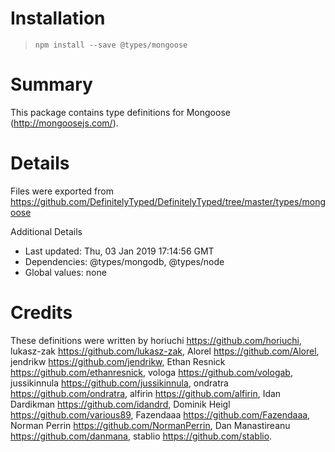 # Installation
> `npm install --save @types/mongoose`

# Summary
This package contains type definitions for Mongoose (http://mongoosejs.com/).

# Details
Files were exported from https://github.com/DefinitelyTyped/DefinitelyTyped/tree/master/types/mongoose

Additional Details
 * Last updated: Thu, 03 Jan 2019 17:14:56 GMT
 * Dependencies: @types/mongodb, @types/node
 * Global values: none

# Credits
These definitions were written by horiuchi <https://github.com/horiuchi>, lukasz-zak <https://github.com/lukasz-zak>, Alorel <https://github.com/Alorel>, jendrikw <https://github.com/jendrikw>, Ethan Resnick <https://github.com/ethanresnick>, vologa <https://github.com/vologab>, jussikinnula <https://github.com/jussikinnula>, ondratra <https://github.com/ondratra>, alfirin <https://github.com/alfirin>, Idan Dardikman <https://github.com/idandrd>, Dominik Heigl <https://github.com/various89>, Fazendaaa <https://github.com/Fazendaaa>, Norman Perrin <https://github.com/NormanPerrin>, Dan Manastireanu <https://github.com/danmana>, stablio <https://github.com/stablio>.
